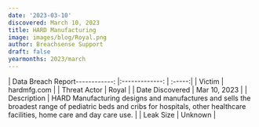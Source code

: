 ```yaml
---
date: '2023-03-10'
discovered: March 10, 2023
title: HARD Manufacturing
image: images/blog/Royal.png
author: Breachsense Support
draft: false
yearmonths: 2023/march
---
```


| Data Breach Report------------:     |:-------------:    | :-----:|
| Victim      | hardmfg.com      | 
| Threat Actor      | Royal      | 
| Date Discovered      | Mar 10, 2023      | 
| Description      | HARD Manufacturing designs and manufactures and sells the broadest range of pediatric beds and cribs for hospitals, other healthcare facilities, home care and day care use.      | 
| Leak Size      | Unknown      | 

